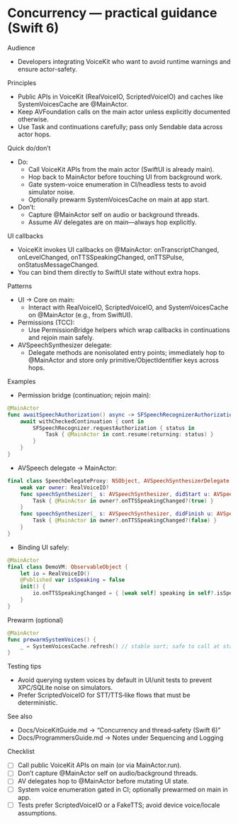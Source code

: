 # Concurrency — practical guidance (Swift 6)

Audience
- Developers integrating VoiceKit who want to avoid runtime warnings and ensure actor-safety.

Principles
- Public APIs in VoiceKit (RealVoiceIO, ScriptedVoiceIO) and caches like SystemVoicesCache are @MainActor.
- Keep AVFoundation calls on the main actor unless explicitly documented otherwise.
- Use Task and continuations carefully; pass only Sendable data across actor hops.

Quick do/don’t
- Do:
  - Call VoiceKit APIs from the main actor (SwiftUI is already main).
  - Hop back to MainActor before touching UI from background work.
  - Gate system-voice enumeration in CI/headless tests to avoid simulator noise.
  - Optionally prewarm SystemVoicesCache on main at app start.
- Don’t:
  - Capture @MainActor self on audio or background threads.
  - Assume AV delegates are on main—always hop explicitly.

UI callbacks
- VoiceKit invokes UI callbacks on @MainActor:
  onTranscriptChanged, onLevelChanged, onTTSSpeakingChanged, onTTSPulse, onStatusMessageChanged.
- You can bind them directly to SwiftUI state without extra hops.

Patterns
- UI → Core on main:
  - Interact with RealVoiceIO, ScriptedVoiceIO, and SystemVoicesCache on @MainActor (e.g., from SwiftUI).
- Permissions (TCC):
  - Use PermissionBridge helpers which wrap callbacks in continuations and rejoin main safely.
- AVSpeechSynthesizer delegate:
  - Delegate methods are nonisolated entry points; immediately hop to @MainActor and store only primitive/ObjectIdentifier keys across hops.

Examples
- Permission bridge (continuation; rejoin main):
~~~swift
@MainActor
func awaitSpeechAuthorization() async -> SFSpeechRecognizerAuthorizationStatus {
    await withCheckedContinuation { cont in
        SFSpeechRecognizer.requestAuthorization { status in
            Task { @MainActor in cont.resume(returning: status) }
        }
    }
}
~~~

- AVSpeech delegate → MainActor:
~~~swift
final class SpeechDelegateProxy: NSObject, AVSpeechSynthesizerDelegate {
    weak var owner: RealVoiceIO?
    func speechSynthesizer(_ s: AVSpeechSynthesizer, didStart u: AVSpeechUtterance) {
        Task { @MainActor in owner?.onTTSSpeakingChanged?(true) }
    }
    func speechSynthesizer(_ s: AVSpeechSynthesizer, didFinish u: AVSpeechUtterance) {
        Task { @MainActor in owner?.onTTSSpeakingChanged?(false) }
    }
}
~~~

- Binding UI safely:
~~~swift
@MainActor
final class DemoVM: ObservableObject {
    let io = RealVoiceIO()
    @Published var isSpeaking = false
    init() {
        io.onTTSSpeakingChanged = { [weak self] speaking in self?.isSpeaking = speaking }
    }
}
~~~

Prewarm (optional)
~~~swift
@MainActor
func prewarmSystemVoices() {
    _ = SystemVoicesCache.refresh() // stable sort; safe to call at startup
}
~~~

Testing tips
- Avoid querying system voices by default in UI/unit tests to prevent XPC/SQLite noise on simulators.
- Prefer ScriptedVoiceIO for STT/TTS‑like flows that must be deterministic.

See also
- Docs/VoiceKitGuide.md → “Concurrency and thread‑safety (Swift 6)”
- Docs/ProgrammersGuide.md → Notes under Sequencing and Logging

Checklist
- [ ] Call public VoiceKit APIs on main (or via MainActor.run).
- [ ] Don’t capture @MainActor self on audio/background threads.
- [ ] AV delegates hop to @MainActor before mutating UI state.
- [ ] System voice enumeration gated in CI; optionally prewarmed on main in app.
- [ ] Tests prefer ScriptedVoiceIO or a FakeTTS; avoid device voice/locale assumptions.
